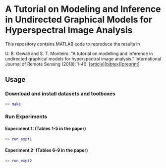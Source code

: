 # A Tutorial on Modeling and Inference in Undirected Graphical Models for Hyperspectral Image Analysis

This repository contains MATLAB code to reproduce the results in 

U. B. Gewali and S. T. Monteiro. "A tutorial on modelling and inference in undirected graphical models for hyperspectral image analysis." International Journal of Remote Sensing (2018): 1-40. [[article](https://www.tandfonline.com/doi/abs/10.1080/01431161.2018.1465614)][[bibtex](https://scholar.googleusercontent.com/scholar.bib?q=info:eZqZJ1fu7x0J:scholar.google.com/&output=citation&scisig=AAGBfm0AAAAAWuvPDTfODIFmMYcOpUnz3o_GNnjgOElh&scisf=4&ct=citation&cd=-1&hl=en)][[preprint](https://arxiv.org/abs/1801.08268)]

## Usage

### Download and install datasets and toolboxes
```matlab
>> make
```
### Run Experiments
#### Experiment 1: (Tables 1-5 in the paper)
```matlab
>> run_expt1
```
#### Experiment 2: (Tables 6-9 in the paper)
```matlab
>> run_expt2
```
